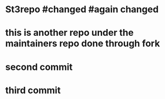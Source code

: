 # St3repo #changed #again changed
# this is another repo under the maintainers repo done through fork
# second commit
# third commit
